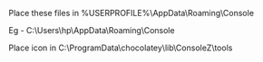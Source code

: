 Place these files in %USERPROFILE%\AppData\Roaming\Console

Eg - C:\Users\hp\AppData\Roaming\Console


Place icon in C:\ProgramData\chocolatey\lib\ConsoleZ\tools
